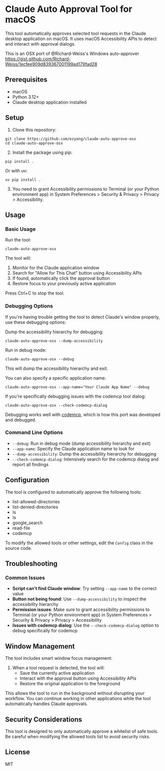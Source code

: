 # Claude Auto Approval Tool for macOS

This tool automatically approves selected tool requests in the Claude desktop application on macOS. It uses macOS Accessibility APIs to detect and interact with approval dialogs.

This is an OSX port of @Richard-Weiss's Windows auto-approver https://gist.github.com/Richard-Weiss/1ecfee909d839367001199ad179fad28

## Prerequisites

- macOS
- Python 3.12+
- Claude desktop application installed

## Setup

1. Clone this repository:
```
git clone https://github.com/ezyang/claude-auto-approve-osx
cd claude-auto-approve-osx
```

2. Install the package using pip:
```
pip install .
```

Or with uv:
```
uv pip install .
```

3. You need to grant Accessibility permissions to Terminal (or your Python environment app) in System Preferences > Security & Privacy > Privacy > Accessibility.

## Usage

### Basic Usage

Run the tool:
```
claude-auto-approve-osx
```

The tool will:
1. Monitor for the Claude application window
2. Search for "Allow for This Chat" button using Accessibility APIs
3. If found, automatically click the approval button
4. Restore focus to your previously active application

Press Ctrl+C to stop the tool.

### Debugging Options

If you're having trouble getting the tool to detect Claude's window properly, use these debugging options:

Dump the accessibility hierarchy for debugging:
```
claude-auto-approve-osx --dump-accessibility
```

Run in debug mode:
```
claude-auto-approve-osx --debug
```

This will dump the accessibility hierarchy and exit.

You can also specify a specific application name:
```
claude-auto-approve-osx --app-name="Your Claude App Name" --debug
```

If you're specifically debugging issues with the codemcp tool dialog:
```
claude-auto-approve-osx --check-codemcp-dialog
```

Debugging works well with [codemcp](https://github.com/ezyang/codemcp), which is how this port was developed and debugged.

### Command Line Options

- `--debug`: Run in debug mode (dump accessibility hierarchy and exit)
- `--app-name`: Specify the Claude application name to look for
- `--dump-accessibility`: Dump the accessibility hierarchy for debugging
- `--check-codemcp-dialog`: Intensively search for the codemcp dialog and report all findings

## Configuration

The tool is configured to automatically approve the following tools:
- list-allowed-directories
- list-denied-directories
- ls
- Is
- google_search
- read-file
- codemcp

To modify the allowed tools or other settings, edit the `Config` class in the source code.

## Troubleshooting

### Common Issues

- **Script can't find Claude window**: Try setting `--app-name` to the correct value
- **Button not being found**: Use `--dump-accessibility` to inspect the accessibility hierarchy
- **Permission issues**: Make sure to grant accessibility permissions to Terminal (or your Python environment app) in System Preferences > Security & Privacy > Privacy > Accessibility
- **Issues with codemcp dialog**: Use the `--check-codemcp-dialog` option to debug specifically for codemcp

## Window Management

The tool includes smart window focus management:

1. When a tool request is detected, the tool will:
   - Save the currently active application
   - Interact with the approval button using Accessibility APIs
   - Restore the original application to the foreground

This allows the tool to run in the background without disrupting your workflow. You can continue working in other applications while the tool automatically handles Claude approvals.

## Security Considerations

This tool is designed to only automatically approve a whitelist of safe tools. Be careful when modifying the allowed tools list to avoid security risks.

## License

MIT